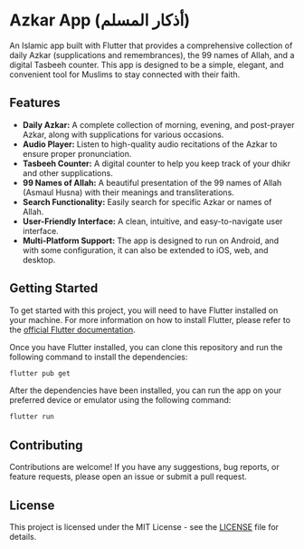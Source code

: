 # Azkar App (أذكار المسلم)

An Islamic app built with Flutter that provides a comprehensive collection of daily Azkar (supplications and remembrances), the 99 names of Allah, and a digital Tasbeeh counter. This app is designed to be a simple, elegant, and convenient tool for Muslims to stay connected with their faith.

## Features

*   **Daily Azkar:** A complete collection of morning, evening, and post-prayer Azkar, along with supplications for various occasions.
*   **Audio Player:** Listen to high-quality audio recitations of the Azkar to ensure proper pronunciation.
*   **Tasbeeh Counter:** A digital counter to help you keep track of your dhikr and other supplications.
*   **99 Names of Allah:** A beautiful presentation of the 99 names of Allah (Asmaul Husna) with their meanings and transliterations.
*   **Search Functionality:** Easily search for specific Azkar or names of Allah.
*   **User-Friendly Interface:** A clean, intuitive, and easy-to-navigate user interface.
*   **Multi-Platform Support:** The app is designed to run on Android, and with some configuration, it can also be extended to iOS, web, and desktop.

## Getting Started

To get started with this project, you will need to have Flutter installed on your machine. For more information on how to install Flutter, please refer to the [official Flutter documentation](https://flutter.dev/docs/get-started/install).

Once you have Flutter installed, you can clone this repository and run the following command to install the dependencies:

```bash
flutter pub get
```

After the dependencies have been installed, you can run the app on your preferred device or emulator using the following command:

```bash
flutter run
```

## Contributing

Contributions are welcome! If you have any suggestions, bug reports, or feature requests, please open an issue or submit a pull request.

## License

This project is licensed under the MIT License - see the [LICENSE](LICENSE) file for details.
